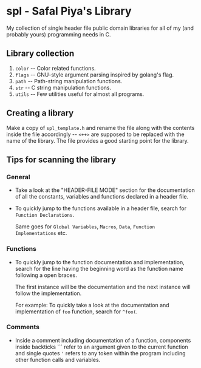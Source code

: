 # spl - Safal Piya's Library

My collection of single header file public domain libraries for all of my (and
probably yours) programming needs in C.

## Library collection

1. `color` -- Color related functions.
1. `flags` -- GNU-style argument parsing inspired by golang's flag.
1. `path` -- Path-string manipulation functions.
1. `str` -- C string manipulation functions.
1. `utils` -- Few utilities useful for almost all programs.

## Creating a library

Make a copy of `spl_template.h` and rename the file along with the contents
inside the file accordingly -- `<++>` are supposed to be replaced with the name
of the library. The file provides a good starting point for the library.

## Tips for scanning the library

### General

- Take a look at the "HEADER-FILE MODE" section for the documentation of all
  the constants, variables and functions declared in a header file.

- To quickly jump to the functions available in a header file, search for
  `Function Declarations`.

  Same goes for `Global Variables`, `Macros`, `Data`, `Function
  Implementations` etc.

### Functions

- To quickly jump to the function documentation and implementation, search for
  the line having the beginning word as the function name following a open
  braces.

  The first instance will be the documentation and the next instance will
  follow the implementation.

  For example: To quickly take a look at the documentation and implementation
  of `foo` function, search for `^foo(`.

### Comments

- Inside a comment including documentation of a function, components inside
  backticks ``` refer to an argument given to the current function and single
  quotes `'` refers to any token within the program including other function
  calls and variables.
